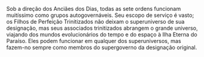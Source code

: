 ﻿Sob a direção dos Anciães dos Dias, todas as sete ordens funcionam muitíssimo como grupos autogovernáveis. Seu escopo de serviço é vasto; os Filhos de Perfeição Trinitizados não deixam o superuniverso de sua designação, mas seus associados trinitizados abrangem o grande universo, viajando dos mundos evolucionários do tempo e do espaço à Ilha Eterna do Paraíso. Eles podem funcionar em qualquer dos superuniversos, mas fazem-no sempre como membros do supergoverno da designação original.